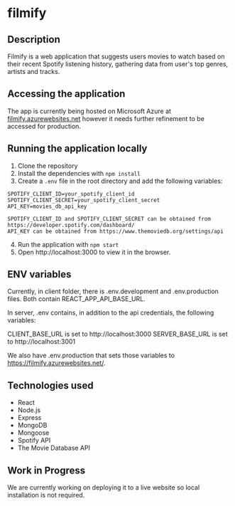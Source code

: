 # filmify 
## Description
Filmify is a web application that suggests users movies to watch based on their recent Spotify listening history, gathering data from user's top genres, artists and tracks. 

## Accessing the application
The app is currently being hosted on Microsoft Azure at [filmify.azurewebsites.net](https://filmify.azurewebsites.net/) however it needs further refinement to be accessed for production. 

## Running the application locally
1. Clone the repository
2. Install the dependencies with `npm install`
3. Create a `.env` file in the root directory and add the following variables:
```
SPOTIFY_CLIENT_ID=your_spotify_client_id
SPOTIFY_CLIENT_SECRET=your_spotify_client_secret
API_KEY=movies_db_api_key
```
```
SPOTIFY_CLIENT_ID and SPOTIFY_CLIENT_SECRET can be obtained from https://developer.spotify.com/dashboard/
API_KEY can be obtained from https://www.themoviedb.org/settings/api
```
4. Run the application with `npm start`
5. Open http://localhost:3000 to view it in the browser.

## ENV variables
Currently, in client folder, there is .env.development and .env.production files. Both contain REACT_APP_API_BASE_URL. 

In server, .env contains, in addition to the api credentials, the following variables: 

CLIENT_BASE_URL is set to http://localhost:3000
SERVER_BASE_URL is set to http://localhost:3001 

We also have .env.production that sets those variables to https://filmify.azurewebsites.net/. 
## Technologies used
- React
- Node.js
- Express
- MongoDB
- Mongoose
- Spotify API
- The Movie Database API

## Work in Progress
We are currently working on deploying it to a live website so local installation is not required.
